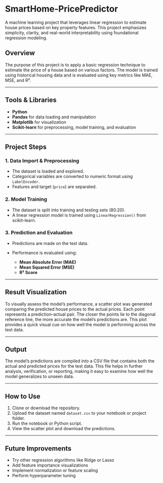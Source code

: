 # SmartHome-PricePredictor
A machine learning project that leverages linear regression to estimate house prices based on key property features. This project emphasizes simplicity, clarity, and real-world interpretability using foundational regression modeling.

## Overview

The purpose of this project is to apply a basic regression technique to estimate the price of a house based on various factors. The model is trained using historical housing data and is evaluated using key metrics like MAE, MSE, and R².

---

## Tools & Libraries

* **Python**
* **Pandas** for data loading and manipulation
* **Matplotlib** for visualization
* **Scikit-learn** for preprocessing, model training, and evaluation

---

## Project Steps

### 1. Data Import & Preprocessing

* The dataset is loaded and explored.
* Categorical variables are converted to numeric format using `LabelEncoder`.
* Features and target (`price`) are separated.

### 2. Model Training

* The dataset is split into training and testing sets (80:20).
* A linear regression model is trained using `LinearRegression()` from scikit-learn.

### 3. Prediction and Evaluation

* Predictions are made on the test data.
* Performance is evaluated using:

  * **Mean Absolute Error (MAE)**
  * **Mean Squared Error (MSE)**
  * **R² Score**

---

## Result Visualization

To visually assess the model’s performance, a scatter plot was generated comparing the predicted house prices to the actual prices. Each point represents a prediction–actual pair. The closer the points lie to the diagonal reference line, the more accurate the model’s predictions are. This plot provides a quick visual cue on how well the model is performing across the test data.

---

## Output

The model’s predictions are compiled into a CSV file that contains both the actual and predicted prices for the test data. This file helps in further analysis, verification, or reporting, making it easy to examine how well the model generalizes to unseen data.

---

## How to Use

1. Clone or download the repository.
2. Upload the dataset named `dataset.csv` to your notebook or project folder.
3. Run the notebook or Python script.
4. View the scatter plot and download the predictions.

---

## Future Improvements

* Try other regression algorithms like Ridge or Lasso
* Add feature importance visualizations
* Implement normalization or feature scaling
* Perform hyperparameter tuning
